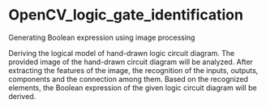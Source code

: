 # OpenCV_logic_gate_identification
Generating Boolean expression using image processing

Deriving the logical model of hand-drawn logic circuit diagram.
The provided image of the hand-drawn circuit diagram will be analyzed. 
After extracting the features of the image, the recognition of the inputs, outputs, components and the connection among them. 
Based on the recognized elements, the Boolean expression of the given logic circuit diagram will be derived.  

